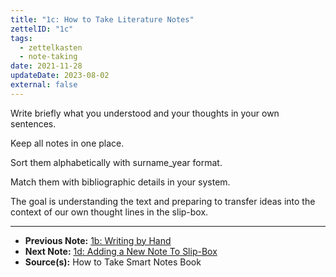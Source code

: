 ```yaml
---
title: "1c: How to Take Literature Notes"
zettelID: "1c"
tags:
  - zettelkasten
  - note-taking
date: 2021-11-28
updateDate: 2023-08-02
external: false
---
```


Write briefly what you understood and your thoughts in your own sentences.

Keep all notes in one place.

Sort them alphabetically with surname_year format.

Match them with bibliographic details in your system.

The goal is understanding the text and preparing to transfer ideas into the context of our own thought lines in the slip-box.

---

- **Previous Note:** [1b: Writing by Hand](/notes/1b-writing-by-hand)
- **Next Note:** [1d: Adding a New Note To Slip-Box](/notes/1d-adding-a-note-to-slip-box)
- **Source(s):** How to Take Smart Notes Book
